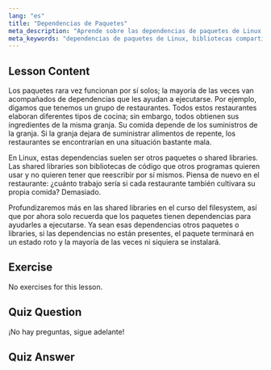 ```yaml
---
lang: "es"
title: "Dependencias de Paquetes"
meta_description: "Aprende sobre las dependencias de paquetes de Linux y por qué son cruciales para la instalación de software. Comprende las bibliotecas compartidas y evita paquetes rotos. ¡Comienza tu viaje en Linux!"
meta_keywords: "dependencias de paquetes de Linux, bibliotecas compartidas, paquetes de Linux, gestión de paquetes, tutorial de Linux, Linux para principiantes, guía de Linux"
---
```


## Lesson Content

Los paquetes rara vez funcionan por sí solos; la mayoría de las veces van acompañados de dependencias que les ayudan a ejecutarse. Por ejemplo, digamos que tenemos un grupo de restaurantes. Todos estos restaurantes elaboran diferentes tipos de cocina; sin embargo, todos obtienen sus ingredientes de la misma granja. Su comida depende de los suministros de la granja. Si la granja dejara de suministrar alimentos de repente, los restaurantes se encontrarían en una situación bastante mala.

En Linux, estas dependencias suelen ser otros paquetes o shared libraries. Las shared libraries son bibliotecas de código que otros programas quieren usar y no quieren tener que reescribir por sí mismos. Piensa de nuevo en el restaurante: ¿cuánto trabajo sería si cada restaurante también cultivara su propia comida? Demasiado.

Profundizaremos más en las shared libraries en el curso del filesystem, así que por ahora solo recuerda que los paquetes tienen dependencias para ayudarles a ejecutarse. Ya sean esas dependencias otros paquetes o libraries, si las dependencias no están presentes, el paquete terminará en un estado roto y la mayoría de las veces ni siquiera se instalará.

## Exercise

No exercises for this lesson.

## Quiz Question

¡No hay preguntas, sigue adelante!

## Quiz Answer
